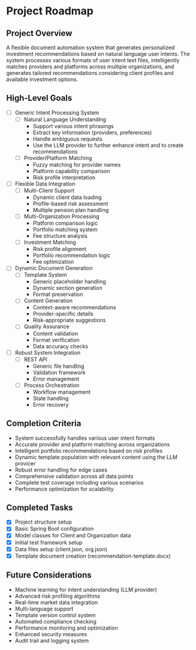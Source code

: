 # Project Roadmap

## Project Overview
A flexible document automation system that generates personalized investment recommendations based on natural language user intents. The system processes various formats of user intent text files, intelligently matches providers and platforms across multiple organizations, and generates tailored recommendations considering client profiles and available investment options.

## High-Level Goals
- [ ] Generic Intent Processing System
  - [ ] Natural Language Understanding
    - Support various intent phrasings
    - Extract key information (providers, preferences)
    - Handle ambiguous requests
    - Use the LLM provider to further enhance intent and to create recommendations
  - [ ] Provider/Platform Matching
    - Fuzzy matching for provider names
    - Platform capability comparison
    - Risk profile interpretation

- [ ] Flexible Data Integration
  - [ ] Multi-Client Support
    - Dynamic client data loading
    - Profile-based risk assessment
    - Multiple pension plan handling
  - [ ] Multi-Organization Processing
    - Platform comparison logic
    - Portfolio matching system
    - Fee structure analysis
  - [ ] Investment Matching
    - Risk profile alignment
    - Portfolio recommendation logic
    - Fee optimization

- [ ] Dynamic Document Generation
  - [ ] Template System
    - Generic placeholder handling
    - Dynamic section generation
    - Format preservation
  - [ ] Content Generation
    - Context-aware recommendations
    - Provider-specific details
    - Risk-appropriate suggestions
  - [ ] Quality Assurance
    - Content validation
    - Format verification
    - Data accuracy checks

- [ ] Robust System Integration
  - [ ] REST API
    - Generic file handling
    - Validation framework
    - Error management
  - [ ] Process Orchestration
    - Workflow management
    - State handling
    - Error recovery

## Completion Criteria
- System successfully handles various user intent formats
- Accurate provider and platform matching across organizations
- Intelligent portfolio recommendations based on risk profiles
- Dynamic template population with relevant content using the LLM provicer
- Robust error handling for edge cases
- Comprehensive validation across all data points
- Complete test coverage including various scenarios
- Performance optimization for scalability

## Completed Tasks
- [x] Project structure setup
- [x] Basic Spring Boot configuration
- [x] Model classes for Client and Organization data
- [x] Initial test framework setup
- [x] Data files setup (client.json, org.json)
- [x] Template document creation (recommendation-template.docx)

## Future Considerations
- Machine learning for intent understanding (LLM provider)
- Advanced risk profiling algorithms
- Real-time market data integration
- Multi-language support
- Template version control system
- Automated compliance checking
- Performance monitoring and optimization
- Enhanced security measures
- Audit trail and logging system
